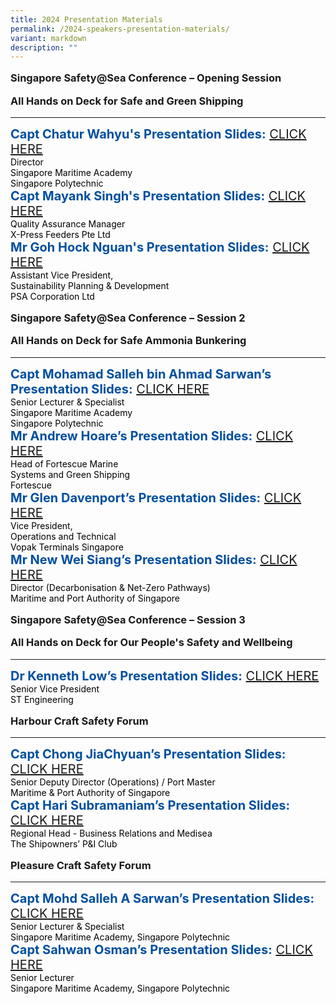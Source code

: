 ```yaml
---
title: 2024 Presentation Materials
permalink: /2024-speakers-presentation-materials/
variant: markdown
description: ""
---
```

<div>
  <h3>Singapore Safety@Sea Conference – Opening Session</h3>
	<h3>All Hands on Deck for Safe and Green Shipping</h3>
</div>
<div class="mb-5 pb-5">
<hr class="my-5">	
<div class="speaker-name text-ellipsis"><strong class="mr-5">Capt Chatur Wahyu's Presentation Slides:</strong> 
	<a href="/files/Presentation 2024/Opening Session/Capt Chatur Wahyu_s Presentation Slides.pdf" target="_new" class="ml-5">CLICK HERE <i class="sgds-icon sgds-icon-arrow-right is-size-4 ml-3"></i></a>	</div>
<div class="text-ellipsis speaker-position">Director<br>Singapore Maritime Academy</div>
<div class="text-ellipsis speaker-company mb-3">Singapore Polytechnic</div>

<div class="speaker-name text-ellipsis"><strong class="mr-5">Capt Mayank Singh's Presentation Slides:</strong> 
	<a href="/files/Presentation 2024/Opening Session/Capt Mayank Singh_s Presentation Slides.pdf" target="_new" class="ml-5">CLICK HERE <i class="sgds-icon sgds-icon-arrow-right is-size-4 ml-3"></i></a>	</div>
<div class="text-ellipsis speaker-position">Quality Assurance Manager</div>
<div class="text-ellipsis speaker-company mb-3">X-Press Feeders Pte Ltd</div>

<div class="speaker-name text-ellipsis"><strong class="mr-5">Mr Goh Hock Nguan's Presentation Slides:</strong> 
	<a href="/files/Presentation 2024/Opening Session/Mr Hock Nguan_s Presentation Slides.pdf" target="_new" class="ml-5">CLICK HERE <i class="sgds-icon sgds-icon-arrow-right is-size-4 ml-3"></i></a>	</div>
<div class="text-ellipsis speaker-position">Assistant Vice President, <br> Sustainability Planning & Development</div>
<div class="text-ellipsis speaker-company mb-3">PSA Corporation Ltd</div>

</div>

<div>
  <h3>Singapore Safety@Sea Conference – Session 2</h3>
	<h3>All Hands on Deck for Safe Ammonia Bunkering</h3>
</div>
<div class="mb-5 pb-5">
<hr class="my-5">	
<div class="speaker-name text-ellipsis"><strong class="mr-5">Capt Mohamad Salleh bin Ahmad Sarwan’s Presentation Slides:</strong> 
	<a href="/files/Presentation 2024/Session 2/Capt Mohd Salleh A Sarwan_s Presentation Slides.pdf" target="_new" class="ml-5">CLICK HERE <i class="sgds-icon sgds-icon-arrow-right is-size-4 ml-3"></i></a>	</div>
<div class="text-ellipsis speaker-position">Senior Lecturer & Specialist<br>Singapore Maritime Academy</div>
<div class="text-ellipsis speaker-company mb-3">Singapore Polytechnic</div>

	
<div class="speaker-name text-ellipsis"><strong class="mr-5">Mr Andrew Hoare’s Presentation Slides:</strong> 
	<a href="/files/Presentation 2024/Session 2/Mr Andrew Hoare_s Presentation Slides.pdf" target="_new" class="ml-5">CLICK HERE <i class="sgds-icon sgds-icon-arrow-right is-size-4 ml-3"></i></a>	</div>
<div class="text-ellipsis speaker-position">Head of Fortescue Marine<br>Systems and Green Shipping</div>
<div class="text-ellipsis speaker-company mb-3">Fortescue</div>
	
<div class="speaker-name text-ellipsis mt-3"><strong class="mr-5">Mr Glen Davenport’s Presentation Slides:</strong> 
	<a href="/files/Presentation 2024/Session 2/Mr Glen Davenport_s Presentation Slides.pdf" target="_new" class="ml-5">CLICK HERE <i class="sgds-icon sgds-icon-arrow-right is-size-4 ml-3"></i></a>	</div>
<div class="text-ellipsis speaker-position">Vice President,<br>Operations and Technical</div>
<div class="text-ellipsis speaker-company mb-3">Vopak Terminals Singapore</div>

<div class="speaker-name text-ellipsis"><strong class="mr-5">Mr New Wei Siang’s Presentation Slides:</strong> 
	<a href="/files/Presentation 2024/Session 2/Mr New Wei Siang_s Presentation Slides.pdf" target="_new" class="ml-5">CLICK HERE <i class="sgds-icon sgds-icon-arrow-right is-size-4 ml-3"></i></a>	</div>
<div class="text-ellipsis speaker-position">Director (Decarbonisation & Net-Zero Pathways)</div>
<div class="text-ellipsis speaker-company mb-3">Maritime and Port Authority of Singapore</div>

</div>

<div>
  <h3>Singapore Safety@Sea Conference – Session 3</h3>
	<h3>All Hands on Deck for Our People's Safety and Wellbeing</h3>
</div>
<div class="mb-5 pb-5">
<hr class="my-5">	
<div class="speaker-name text-ellipsis"><strong class="mr-5">Dr Kenneth Low’s Presentation Slides:</strong> 
	<a href="/files/Presentation 2024/Session 3/Dr Kenneth Low_s Presentation Slide.pptx.pdf" target="_new" class="ml-5">CLICK HERE <i class="sgds-icon sgds-icon-arrow-right is-size-4 ml-3"></i></a>	</div>
<div class="text-ellipsis speaker-position">Senior Vice President</div>
<div class="text-ellipsis speaker-company mb-3">ST Engineering</div>
</div>

<div>
  <h3>Harbour Craft Safety Forum</h3>
</div>
<div class="mb-5 pb-5">
<hr class="my-5">	
<div class="speaker-name text-ellipsis"><strong class="mr-5">Capt Chong JiaChyuan’s Presentation Slides:</strong> 
	<a href="/files/Presentation 2024/Harbour Craft/Capt Chong Jia Chyuan_s Presentation Slides.pdf" target="_new" class="ml-5">CLICK HERE <i class="sgds-icon sgds-icon-arrow-right is-size-4 ml-3"></i></a>	</div>
<div class="text-ellipsis speaker-position">Senior Deputy Director (Operations) / Port Master</div>
<div class="text-ellipsis speaker-company mb-3">Maritime & Port Authority of Singapore</div>

 <div class="speaker-name text-ellipsis"><strong class="mr-5">Capt Hari Subramaniam’s Presentation Slides:</strong> 
	<a href="/files/Presentation 2024/Harbour Craft/Capt Hari Subramaniam_s Presentation Slides​​​​.pdf" target="_new" class="ml-5">CLICK HERE <i class="sgds-icon sgds-icon-arrow-right is-size-4 ml-3"></i></a>	</div>
<div class="text-ellipsis speaker-position">Regional Head - Business Relations and Medisea</div>
<div class="text-ellipsis speaker-company mb-3">The Shipowners’ P&I Club</div>
</div>

<div>
  <h3>Pleasure Craft Safety Forum</h3>
</div>
<div class="mb-5 pb-5">
<hr class="my-5">	
<div class="speaker-name text-ellipsis"><strong class="mr-5">Capt Mohd Salleh A Sarwan’s Presentation Slides:</strong> 
	<a href="/files/Presentation 2024/Pleasure Craft/Capt Mohd Salleh A Sarwan_s Presentation Slide.pdf" target="_new" class="ml-5">CLICK HERE <i class="sgds-icon sgds-icon-arrow-right is-size-4 ml-3"></i></a>	</div>
<div class="text-ellipsis speaker-position">Senior Lecturer & Specialist</div>
<div class="text-ellipsis speaker-company mb-3">Singapore Maritime Academy, Singapore Polytechnic</div>

 <div class="speaker-name text-ellipsis"><strong class="mr-5">Capt Sahwan Osman’s Presentation Slides:</strong> 
	<a href="/files/Presentation 2024/Pleasure Craft/Capt Sahwan Osman_s Presentation Slides.pdf" target="_new" class="ml-5">CLICK HERE <i class="sgds-icon sgds-icon-arrow-right is-size-4 ml-3"></i></a>	</div>
<div class="text-ellipsis speaker-position">Senior Lecturer</div>
<div class="text-ellipsis speaker-company mb-3">Singapore Maritime Academy, Singapore Polytechnic</div>
</div>

<style type="text/css"> 
.is-left{
text-align: left;
}
.bg-light {
background-color: #fff !important;
box-shadow: 5px 0 6px -4px rgb(195 195 195 / 80%), -5px 0 6px -4px rgb(195 195 195 / 80%);
}
.p-4 {
padding: 1.5rem!important;
}
.speaker-role small{
font-size: 11px;
text-transform: capitalize;
}
.speaker-name {
font-size: 1.25rem;
}
.text-ellipsis {
/* white-space: nowrap; */
color: #000;
overflow: hidden;
text-overflow: ellipsis;
}
.font {
font-size: 14px;
}
h4{
font-weight: 500; 
color: #337B9A !important;
}
.content a { text-decoration: none;  font-size:16px; }
.speaker-name{  color: #004f9f;}
.content strong{ color: #004f9f;}
h3{ margin-top:1rem !important;}
.text-red{color:red;}
</style>
